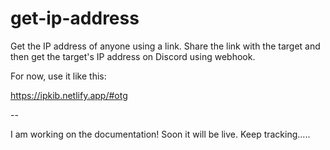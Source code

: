 # get-ip-address
Get the IP address of anyone using a link. Share the link with the target and then get the target's IP address on Discord using webhook.

For now, use it like this:

https://ipkib.netlify.app/#otg

--

I am working on the documentation! Soon it will be live. Keep tracking.....
